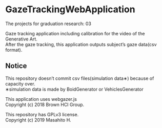 # GazeTrackingWebApplication
The projects for graduation research: 03

Gaze tracking application including calibration for the video of the Generative Art.  
After the gaze tracking, this application outputs subject’s gaze data(csv format).

## Notice
This repository doesn’t commit csv files(simulation data&lowast;) because of capacity over.  
&lowast;simulation data is made by BoidGenerator or VehiclesGenerator

This application uses webgazer.js  
Copyright (c) 2018 Brown HCI Group.

This repository has GPLv3 license.  
Copyright (c) 2019 Masahito H.

